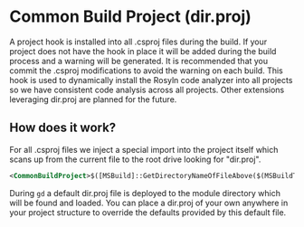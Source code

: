 # Common Build Project (dir.proj)

A project hook is installed into all .csproj files during the build.
If your project does not have the hook in place it will be added during the build process and a warning will be generated. It is recommended that you commit the .csproj modifications to avoid the warning on each build.
This hook is used to dynamically install the Rosyln code analyzer into all projects so we have consistent code analysis across all projects. Other extensions leveraging dir.proj are planned for the future.

## How does it work?

For all .csproj files we inject a special import into the project itself which scans up from the current file to the root drive looking for "dir.proj".

```xml
<CommonBuildProject>$([MSBuild]::GetDirectoryNameOfFileAbove($(MSBuildThisFileDirectory), 'dir.proj'))</CommonBuildProject>
```

During ```gd``` a default dir.proj file is deployed to the module directory which will be found and loaded. You can place a dir.proj of your own anywhere in your project structure to override the defaults provided by this default file.

